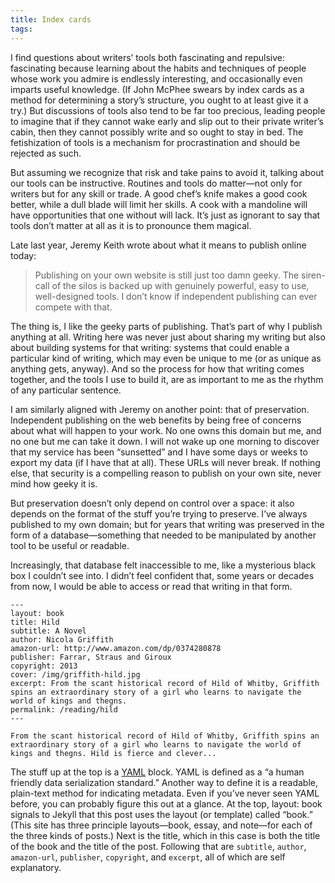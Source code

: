 ```yaml
---
title: Index cards
tags:
---
```


I find questions about writers’ tools both fascinating and repulsive: fascinating because learning about the habits and techniques of people whose work you admire is endlessly interesting, and occasionally even imparts useful knowledge. (If John McPhee swears by index cards as a method for determining a story’s structure, you ought to at least give it a try.) But discussions of tools also tend to be far too precious, leading people to imagine that if they cannot wake early and slip out to their private writer’s cabin, then they cannot possibly write and so ought to stay in bed. The fetishization of tools is a mechanism for procrastination and should be rejected as such.

But assuming we recognize that risk and take pains to avoid it, talking about our tools can be instructive. Routines and tools do matter—not only for writers but for any skill or trade. A good chef’s knife makes a good cook better, while a dull blade will limit her skills. A cook with a mandoline will have opportunities that one without will lack. It’s just as ignorant to say that tools don’t matter at all as it is to pronounce them magical.

Late last year, Jeremy Keith wrote about what it means to publish online today:

> Publishing on your own website is still just too damn geeky. The siren-call of the silos is backed up with genuinely powerful, easy to use, well-designed tools. I don’t know if independent publishing can ever compete with that.

The thing is, I like the geeky parts of publishing. That’s part of why I publish anything at all. Writing here was never just about sharing my writing but also about building systems for that writing: systems that could enable a particular kind of writing, which may even be unique to me (or as unique as anything gets, anyway). And so the process for how that writing comes together, and the tools I use to build it, are as important to me as the rhythm of any particular sentence.

I am similarly aligned with Jeremy on another point: that of preservation. Independent publishing on the web benefits by being free of concerns about what will happen to your work. No one owns this domain but me, and no one but me can take it down. I will not wake up one morning to discover that my service has been “sunsetted” and I have some days or weeks to export my data (if I have that at all). These URLs will never break. If nothing else, that security is a compelling reason to publish on your own site, never mind how geeky it is.

But preservation doesn’t only depend on control over a space: it also depends on the format of the stuff you’re trying to preserve. I’ve always published to my own domain; but for years that writing was preserved in the form of a database—something that needed to be manipulated by another tool to be useful or readable.

Increasingly, that database felt inaccessible to me, like a mysterious black box I couldn’t see into. I didn’t feel confident that, some years or decades from now, I would be able to access or read that writing in that form.

```
---
layout: book
title: Hild
subtitle: A Novel
author: Nicola Griffith
amazon-url: http://www.amazon.com/dp/0374280878
publisher: Farrar, Straus and Giroux
copyright: 2013
cover: /img/griffith-hild.jpg
excerpt: From the scant historical record of Hild of Whitby, Griffith spins an extraordinary story of a girl who learns to navigate the world of kings and thegns.
permalink: /reading/hild
---

From the scant historical record of Hild of Whitby, Griffith spins an extraordinary story of a girl who learns to navigate the world of kings and thegns. Hild is fierce and clever...
```

The stuff up at the top is a [YAML]() block. YAML is defined as a “a human friendly data serialization standard.” Another way to define it is a readable, plain-text method for indicating metadata. Even if you’ve never seen YAML before, you can probably figure this out at a glance. At the top, layout: book signals to Jekyll that this post uses the layout (or template) called “book.” (This site has three principle layouts—book, essay, and note—for each of the three kinds of posts.) Next is the title, which in this case is both the title of the book and the title of the post. Following that are `subtitle`, `author`, `amazon-url`, `publisher`, `copyright`, and `excerpt`, all of which are self explanatory.